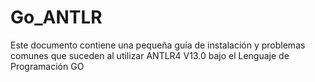 # Go_ANTLR
Este documento contiene una pequeña guía de instalación y problemas comunes que suceden al utilizar ANTLR4 V13.0 bajo el Lenguaje de Programación GO
